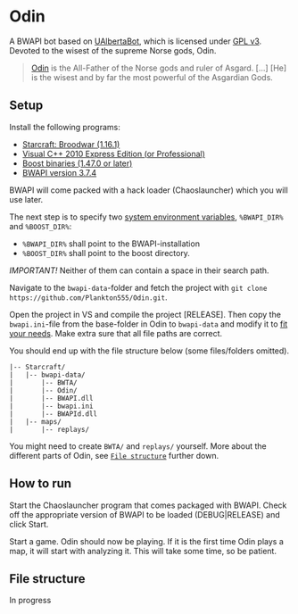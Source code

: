 Odin
====

A BWAPI bot based on [UAlbertaBot](http://code.google.com/p/ualbertabot/), which is licensed under [GPL v3](http://www.gnu.org/licenses/gpl.html). 
Devoted to the wisest of the supreme Norse gods, Odin.

> [Odin](http://www.comicvine.com/odin/4005-3507/) is the All-Father of the Norse gods and ruler of Asgard. [...] [He] is the wisest and by far the most powerful of the Asgardian Gods.


Setup
----

Install the following programs:

* [Starcraft: Broodwar (1.16.1)](http://us.blizzard.com/en-us/games/sc/)
* [Visual C++ 2010 Express Edition (or Professional)](http://www.visualstudio.com/downloads/download-visual-studio-vs#d-2010-express)
* [Boost binaries (1.47.0 or later)](http://sourceforge.net/projects/boost/files/boost-binaries/1.55.0/boost_1_55_0-msvc-9.0-32.exe/download)
* [BWAPI version 3.7.4](http://code.google.com/p/bwapi/downloads/list)

BWAPI will come packed with a hack loader (Chaoslauncher) which you will use later.

The next step is to specify two [system environment variables](http://code.google.com/p/ualbertabot/wiki/Instructions#Prerequisites), `%BWAPI_DIR%` and `%BOOST_DIR%`:
* `%BWAPI_DIR%` shall point to the BWAPI-installation 
* `%BOOST_DIR%` shall point to the boost directory.

_IMPORTANT!_ Neither of them can contain a space in their search path.

Navigate to the `bwapi-data`-folder and fetch the project with `git clone https://github.com/Plankton555/Odin.git`.

Open the project in VS and compile the project [RELEASE]. Then copy the `bwapi.ini`-file from the base-folder in Odin to `bwapi-data` and modify it to [fit your needs](http://code.google.com/p/bwapi/wiki/MenuAutomation). Make extra sure that all file paths are correct.

You should end up with the file structure below (some files/folders omitted).

    |-- Starcraft/
    |   |-- bwapi-data/
    |       |-- BWTA/
    |       |-- Odin/
    |       |-- BWAPI.dll
    |       |-- bwapi.ini
    |       |-- BWAPId.dll
    |   |-- maps/
    |       |-- replays/

You might need to create `BWTA/` and `replays/` yourself.
More about the different parts of Odin, see [`File structure`](README.md#file-structure) further down.

How to run
----

Start the Chaoslauncher program that comes packaged with BWAPI. Check off the appropriate version of BWAPI to be loaded (DEBUG|RELEASE) and click Start.

Start a game. Odin should now be playing. If it is the first time Odin plays a map, it will start with analyzing it. This will take some time, so be patient.


File structure
----

In progress
